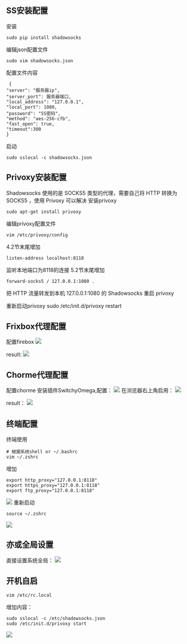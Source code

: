 ## SS安装配置
安装

	sudo pip install shadowsocks

编辑json配置文件

	sudo vim shadowsocks.json

配置文件内容

	 {
    "server": "服务器ip",
    "server_port": 服务器端口,
    "local_address": "127.0.0.1",
    "local_port": 1080,
    "password": "SS密码",
    "method": "aes-256-cfb",
    "fast_open": true,
    "timeout":300
	}

启动

	sudo sslocal -c shadowsocks.json

## Privoxy安装配置
Shadowsocks 使用的是 SOCKS5 类型的代理，需要自己将 HTTP 转换为 SOCKS5 ，使用 Privoxy 可以解决
安装privoxy

	sudo apt-get install privoxy

编辑privoxy配置文件

	vim /etc/privoxy/config
4.2节末尾增加

	listen-address localhost:8118

监听本地端口为8118的连接
5.2节末尾增加

	forward-socks5 / 127.0.0.1:1080 .

把 HTTP 流量转发到本机 127.0.0.1:1080 的 Shadowsocks
重启 privoxy

重新启动privoxy
	sudo /etc/init.d/privoxy restart
	
## Frixbox代理配置
配置firebox
![](http://oumkbl9du.bkt.clouddn.com/2018-01-31-xhFsB-2018-01-31_10-28-08.png)

result:
![](http://oumkbl9du.bkt.clouddn.com/2018-01-31-75uDx-2018-01-31_10-29-46.png)

## Chorme代理配置
配置chorme
安装插件SwitchyOmega,配置：
![](http://oumkbl9du.bkt.clouddn.com/2018-02-02-XpPHQ-2018-02-02_16-20-00.png)
在浏览器右上角启用：
![](http://oumkbl9du.bkt.clouddn.com/2018-02-02-ASxbF-2018-02-02_16-20-37.png)

result：
![](http://oumkbl9du.bkt.clouddn.com/2018-02-02-BFfft-2018-02-02_16-19-44.png)


## 终端配置
终端使用

	# 根据系统shell or ~/.bashrc
	vim ~/.zshrc  
增加

	export http_proxy="127.0.0.1:8118"
	export https_proxy="127.0.0.1:8118"
	export ftp_proxy="127.0.0.1:8118"
	
![](http://oumkbl9du.bkt.clouddn.com/2018-01-31-qQKBo-2018-01-31_10-41-14.png)
重新启动

	source ~/.zshrc
![](http://oumkbl9du.bkt.clouddn.com/2018-01-31-rYJ72-2018-01-31_10-42-53.png)

## 亦或全局设置

直接设置系统全局：
![](http://oumkbl9du.bkt.clouddn.com/2018-01-31-8wAeH-2018-01-31_10-43-53.png)

## 开机自启

	vim /etc/rc.local

增加内容：

	sudo sslocal -c /etc/shadowsocks.json
	sudo /etc/init.d/privoxy start

	
![](http://oumkbl9du.bkt.clouddn.com/2018-01-31-cbprp-2018-01-31_10-48-54.png)